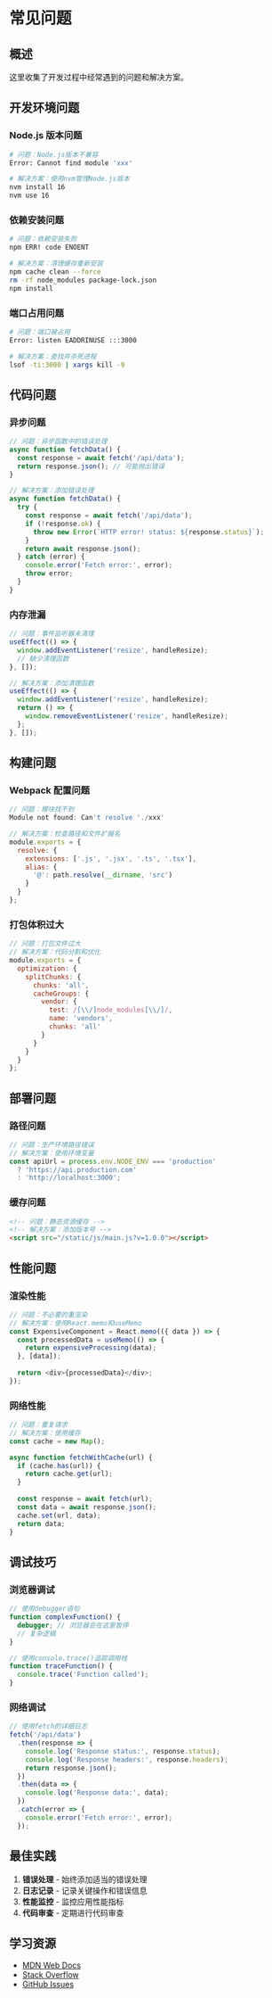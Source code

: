 # 常见问题

## 概述

这里收集了开发过程中经常遇到的问题和解决方案。

## 开发环境问题

### Node.js 版本问题
```bash
# 问题：Node.js版本不兼容
Error: Cannot find module 'xxx'

# 解决方案：使用nvm管理Node.js版本
nvm install 16
nvm use 16
```

### 依赖安装问题
```bash
# 问题：依赖安装失败
npm ERR! code ENOENT

# 解决方案：清理缓存重新安装
npm cache clean --force
rm -rf node_modules package-lock.json
npm install
```

### 端口占用问题
```bash
# 问题：端口被占用
Error: listen EADDRINUSE :::3000

# 解决方案：查找并杀死进程
lsof -ti:3000 | xargs kill -9
```

## 代码问题

### 异步问题
```javascript
// 问题：异步函数中的错误处理
async function fetchData() {
  const response = await fetch('/api/data');
  return response.json(); // 可能抛出错误
}

// 解决方案：添加错误处理
async function fetchData() {
  try {
    const response = await fetch('/api/data');
    if (!response.ok) {
      throw new Error(`HTTP error! status: ${response.status}`);
    }
    return await response.json();
  } catch (error) {
    console.error('Fetch error:', error);
    throw error;
  }
}
```

### 内存泄漏
```javascript
// 问题：事件监听器未清理
useEffect(() => {
  window.addEventListener('resize', handleResize);
  // 缺少清理函数
}, []);

// 解决方案：添加清理函数
useEffect(() => {
  window.addEventListener('resize', handleResize);
  return () => {
    window.removeEventListener('resize', handleResize);
  };
}, []);
```

## 构建问题

### Webpack 配置问题
```javascript
// 问题：模块找不到
Module not found: Can't resolve './xxx'

// 解决方案：检查路径和文件扩展名
module.exports = {
  resolve: {
    extensions: ['.js', '.jsx', '.ts', '.tsx'],
    alias: {
      '@': path.resolve(__dirname, 'src')
    }
  }
};
```

### 打包体积过大
```javascript
// 问题：打包文件过大
// 解决方案：代码分割和优化
module.exports = {
  optimization: {
    splitChunks: {
      chunks: 'all',
      cacheGroups: {
        vendor: {
          test: /[\\/]node_modules[\\/]/,
          name: 'vendors',
          chunks: 'all'
        }
      }
    }
  }
};
```

## 部署问题

### 路径问题
```javascript
// 问题：生产环境路径错误
// 解决方案：使用环境变量
const apiUrl = process.env.NODE_ENV === 'production' 
  ? 'https://api.production.com' 
  : 'http://localhost:3000';
```

### 缓存问题
```html
<!-- 问题：静态资源缓存 -->
<!-- 解决方案：添加版本号 -->
<script src="/static/js/main.js?v=1.0.0"></script>
```

## 性能问题

### 渲染性能
```javascript
// 问题：不必要的重渲染
// 解决方案：使用React.memo和useMemo
const ExpensiveComponent = React.memo(({ data }) => {
  const processedData = useMemo(() => {
    return expensiveProcessing(data);
  }, [data]);
  
  return <div>{processedData}</div>;
});
```

### 网络性能
```javascript
// 问题：重复请求
// 解决方案：使用缓存
const cache = new Map();

async function fetchWithCache(url) {
  if (cache.has(url)) {
    return cache.get(url);
  }
  
  const response = await fetch(url);
  const data = await response.json();
  cache.set(url, data);
  return data;
}
```

## 调试技巧

### 浏览器调试
```javascript
// 使用debugger语句
function complexFunction() {
  debugger; // 浏览器会在这里暂停
  // 复杂逻辑
}

// 使用console.trace()追踪调用栈
function traceFunction() {
  console.trace('Function called');
}
```

### 网络调试
```javascript
// 使用fetch的详细日志
fetch('/api/data')
  .then(response => {
    console.log('Response status:', response.status);
    console.log('Response headers:', response.headers);
    return response.json();
  })
  .then(data => {
    console.log('Response data:', data);
  })
  .catch(error => {
    console.error('Fetch error:', error);
  });
```

## 最佳实践

1. **错误处理** - 始终添加适当的错误处理
2. **日志记录** - 记录关键操作和错误信息
3. **性能监控** - 监控应用性能指标
4. **代码审查** - 定期进行代码审查

## 学习资源

- [MDN Web Docs](https://developer.mozilla.org/)
- [Stack Overflow](https://stackoverflow.com/)
- [GitHub Issues](https://github.com/) 